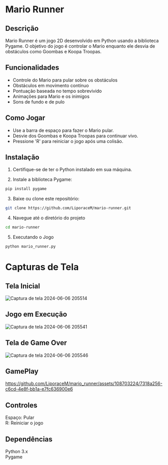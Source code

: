 # Mario Runner

## Descrição
Mario Runner é um jogo 2D desenvolvido em Python usando a biblioteca Pygame. O objetivo do jogo é controlar o Mario enquanto ele desvia de obstáculos como Goombas e Koopa Troopas.

## Funcionalidades
- Controle do Mario para pular sobre os obstáculos
- Obstáculos em movimento contínuo
- Pontuação baseada no tempo sobrevivido
- Animações para Mario e os inimigos
- Sons de fundo e de pulo

## Como Jogar
- Use a barra de espaço para fazer o Mario pular.
- Desvie dos Goombas e Koopa Troopas para continuar vivo.
- Pressione 'R' para reiniciar o jogo após uma colisão.

## Instalação
1. Certifique-se de ter o Python instalado em sua máquina.

2. Instale a biblioteca Pygame:
```bash
pip install pygame
```

3. Baixe ou clone este repositório:
```bash
git clone https://github.com/LiporaceM/mario-runner.git
 ```

4. Navegue até o diretório do projeto
```bash
cd mario-runner
```

5. Executando o Jogo
```bash
python mario_runner.py
```

# Capturas de Tela <br>
## Tela Inicial <br>
![Captura de tela 2024-06-06 205514](https://github.com/LiporaceM/mario_runner/assets/108703224/f67502b3-27fb-4a63-b25e-bff1c3528b48)

## Jogo em Execução <br>
![Captura de tela 2024-06-06 205541](https://github.com/LiporaceM/mario_runner/assets/108703224/8d38eea7-279a-4757-abee-f56088eb9625)

## Tela de Game Over <br>
![Captura de tela 2024-06-06 205546](https://github.com/LiporaceM/mario_runner/assets/108703224/85128de8-2c49-44e6-a8ae-a5f8ce99ecbd)
## GamePlay <br>

https://github.com/LiporaceM/mario_runner/assets/108703224/7318a256-c6cd-4e8f-bb1a-e7fc636900e6

## Controles <br>
Espaço: Pular <br>
R: Reiniciar o jogo <br>
## Dependências

Python 3.x <br>
Pygame <br>

